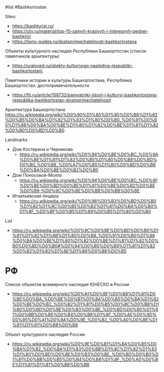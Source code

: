 #list #Bashkortostan 

Sites:
- https://bashturist.ru/
- https://utv.ru/material/top-10-samyh-krasivyh-i-interesnyh-pesher-bashkirii/
- https://lions-guides.ru/dostoprimechatelnosti-bashkortostana


Объекты культурного наследия Республики Башкортостан (список памятников архитектуры) 
- https://uraloved.ru/obekty-kulturnogo-naslediya-respubliki-bashkortostan\

Памятники истории и культуры Башкортостана. Республика Башкортостан: достопримечательности
- https://fb.ru/article/158732/pamyatniki-istorii-i-kulturyi-bashkortostana-respublika-bashkortostan-dostoprimechatelnosti

Архитектура Башкортостана
	https://ru.wikipedia.org/wiki/%D0%90%D1%80%D1%85%D0%B8%D1%82%D0%B5%D0%BA%D1%82%D1%83%D1%80%D0%B0_%D0%91%D0%B0%D1%88%D0%BA%D0%BE%D1%80%D1%82%D0%BE%D1%81%D1%82%D0%B0%D0%BD%D0%B0

Landmarks
- Дом Костерина и Черникова
	- https://ru.wikipedia.org/wiki/%D0%94%D0%BE%D0%BC_%D0%9A%D0%BE%D1%81%D1%82%D0%B5%D1%80%D0%B8%D0%BD%D0%B0_%D0%B8_%D0%A7%D0%B5%D1%80%D0%BD%D0%B8%D0%BA%D0%BE%D0%B2%D0%B0
- Дом Поносовой-Молло
	- https://ru.wikipedia.org/wiki/%D0%94%D0%BE%D0%BC_%D0%9F%D0%BE%D0%BD%D0%BE%D1%81%D0%BE%D0%B2%D0%BE%D0%B9-%D0%9C%D0%BE%D0%BB%D0%BB%D0%BE
- Игнатьевская пещера
	- https://ru.wikipedia.org/wiki/%D0%98%D0%B3%D0%BD%D0%B0%D1%82%D1%8C%D0%B5%D0%B2%D1%81%D0%BA%D0%B0%D1%8F_%D0%BF%D0%B5%D1%89%D0%B5%D1%80%D0%B0

List
- https://ru.wikipedia.org/wiki/%D0%9C%D0%BE%D0%BD%D0%B0%D1%81%D1%82%D1%8B%D1%80%D0%B8_%D0%91%D0%B0%D1%88%D0%BA%D0%BE%D1%80%D1%82%D0%BE%D1%81%D1%82%D0%B0%D0%BD%D0%B0#%D0%94%D0%B5%D0%B9%D1%81%D1%82%D0%B2%D1%83%D1%8E%D1%89%D0%B8%D0%B5

# РФ
Список объектов всемирного наследия ЮНЕСКО в России
- https://ru.wikipedia.org/wiki/%D0%A1%D0%BF%D0%B8%D1%81%D0%BE%D0%BA_%D0%BE%D0%B1%D1%8A%D0%B5%D0%BA%D1%82%D0%BE%D0%B2_%D0%B2%D1%81%D0%B5%D0%BC%D0%B8%D1%80%D0%BD%D0%BE%D0%B3%D0%BE_%D0%BD%D0%B0%D1%81%D0%BB%D0%B5%D0%B4%D0%B8%D1%8F_%D0%AE%D0%9D%D0%95%D0%A1%D0%9A%D0%9E_%D0%B2_%D0%A0%D0%BE%D1%81%D1%81%D0%B8%D0%B8

Объект культурного наследия России
- https://ru.wikipedia.org/wiki/%D0%9E%D0%B1%D1%8A%D0%B5%D0%BA%D1%82_%D0%BA%D1%83%D0%BB%D1%8C%D1%82%D1%83%D1%80%D0%BD%D0%BE%D0%B3%D0%BE_%D0%BD%D0%B0%D1%81%D0%BB%D0%B5%D0%B4%D0%B8%D1%8F_%D0%A0%D0%BE%D1%81%D1%81%D0%B8%D0%B8